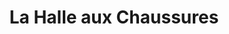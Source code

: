 ---
title: "La Halle aux Chaussures"
url: /saint-arnoult/la-halle-aux-chaussures/
shop: chaussures
---